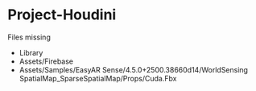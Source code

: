 # Project-Houdini
 
Files missing
- Library
- Assets/Firebase
- Assets/Samples/EasyAR Sense/4.5.0+2500.38660d14/WorldSensing SpatialMap_SparseSpatialMap/Props/Cuda.Fbx 
